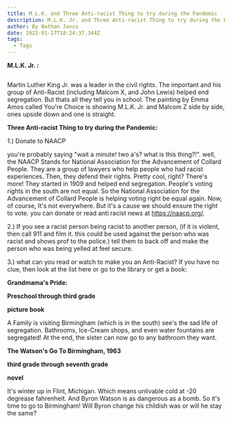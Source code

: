 ```yaml
---
title: M.L.K. and Three Anti-racist Thing to try during the Pandemic
description: M.L.K. Jr. and Three Anti-racist Thing to try during the Pandemic
author: By Nathan Janco
date: 2022-01-17T18:24:37.344Z
tags:
  - Tags
---
```

**M.L.K. Jr. :**

![]()



Martin Luther King Jr. was a leader in the civil rights. The important and his group of Anti-Racist (including Malcom X, and John Lewis) helped end segregation. But thats all they tell you in school. The painting by Emma Amos called You're Choice is showing M.L.K. Jr. and Malcom Z side by side, ones upside down and one is straight.



**Three Anti-racist Thing to try during the Pandemic:**

1.) Donate to NAACP

you're probably saying "wait a minute! two a's? what is this thing?!". well, the NAACP Stands for National Association for the Advancement of Collard People. They are a group of lawyers who help people who had racist experiences. Then, they defend their rights. Pretty cool, right? There's more! They started in 1909 and helped end segregation. People's voting rights in the south are not equal. So the National Association for the Advancement of Collard People is helping voting right be equal again. Now, of course, It's not everywhere. But it's a cause we should ensure the right to vote. you can donate or read anti racist news at https://naacp.org/.

2.) If you see a racist person being racist to another person, (if it is violent, then call 911 and film it. this could be used against the person who was racist and shows prof to the police.) tell them to back off and make the person who was being yelled at feel secure.

3.) what can you read or watch to make you an Anti-Racist? If you have no clue, then look at the list here or go to the library or get a book:

**Grandmama's Pride:**

**Preschool through third grade**

**picture book**







A Family is visiting Birmingham (which is in the south) see's the sad life of segregation. Bathrooms, Ice-Cream shops, and even water fountains are segregated! At the end, the sister can now go to any bathroom they want.



**The Watson's Go To Birmingham, 1963**

**third grade through seventh grade** 

**novel**







It's winter up in Flint, Michigan. Which means unlivable cold at -20 degrease fahrenheit. And Byron Watson is as dangerous as a bomb. So it's time to go to Birmingham! Will Byron change his childish was or will he stay the same?